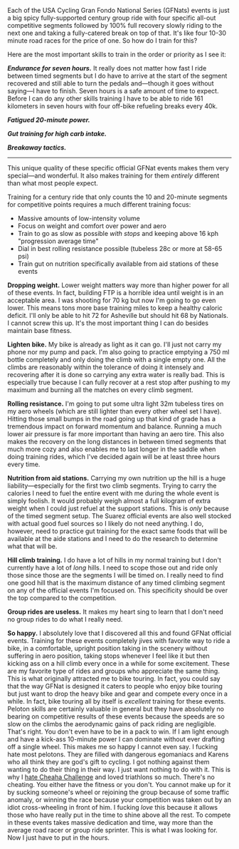 Each of the USA Cycling Gran Fondo National Series (GFNats) events is just a big spicy fully-supported century group ride with four specific all-out competitive segments followed by 100% full recovery slowly riding to the next one and taking a fully-catered break on top of that. It's like four 10-30 minute road races for the price of one. So how do I train for this?

Here are the most important skills to train in the order or priority as I see it:

***Endurance for seven hours.*** It really does not matter how fast I ride between timed segments but I do have to arrive at the start of the segment recovered and still able to turn the pedals and—though it goes without saying—I have to finish. Seven hours is a safe amount of time to expect. Before I can do any other skills training I have to be able to ride 161 kilometers in seven hours with four off-bike refueling breaks every 40k.

***Fatigued 20-minute power.***

***Gut training for high carb intake.***

***Breakaway tactics.***



----

This unique quality of these specific official GFNat events makes them very special—and wonderful. It also makes training for them *entirely* different than what most people expect.

Training for a century ride that only counts the 10 and 20-minute segments for competitive points requires a much different training focus:

- Massive amounts of low-intensity volume
- Focus on weight and comfort over power and aero
- Train to go as slow as possible *with stops* and keeping above 16 kph "progression average time"
- Dial in best rolling resistance possible (tubeless 28c or more at 58-65 psi)
- Train gut on nutrition specifically available from aid stations of these events

**Dropping weight.**  Lower weight matters way more than higher power for all of these events. In fact, building FTP is a horrible idea until weight is in an acceptable area. I was shooting for 70 kg but now I'm going to go even lower. This means tons more base training miles to keep a healthy caloric deficit. I'll only be able to hit 72 for Asheville but should hit 68 by Nationals. I cannot screw this up. It's the most important thing I can do besides maintain base fitness.

**Lighten bike.** My bike is already as light as it can go. I'll just not carry my phone nor my pump and pack. I'm also going to practice emptying a 750 ml bottle completely and only doing the climb with a single empty one. All the climbs are reasonably within the tolerance of doing it intensely and recovering after it is done so carrying any extra water is really bad. This is especially true because I can fully recover at a rest stop after pushing to my maximum and burning all the matches on every climb segment.

**Rolling resistance.** I'm going to put some ultra light 32m tubeless tires on my aero wheels (which are still lighter than every other wheel set I have). Hitting those small bumps in the road going up that kind of grade has a tremendous impact on forward momentum and balance. Running a much lower air pressure is far more important than having an aero tire. This also makes the recovery on the long distances in between timed segments that much more cozy and also enables me to last longer in the saddle when doing training rides, which I've decided again will be at least three hours every time.

**Nutrition from aid stations.** Carrying my own nutrition up the hill is a huge liability—especially for the first two climb segments. Trying to carry the calories I need to fuel the entire event with me during the whole event is simply foolish. It would probably weigh almost a full kilogram of extra weight when I could just refuel at the support stations. This is *only* because of the timed segment setup. The Suarez official events are also well stocked with actual good fuel sources so I likely do not need anything. I do, however, need to practice gut training for the exact same foods that will be available at the aide stations and I need to do the research to determine what that will be.

**Hill climb training.** I do have a lot of hills in my normal training but I don't currently have a lot of *long* hills. I need to scope those out and ride only those since those are the segments I will be timed on. I really need to find one good hill that is the maximum distance of any timed climbing segment on any of the official events I'm focused on. This specificity should be over the top compared to the competition.

**Group rides are useless.** It makes my heart sing to learn that I don't need no group rides to do what I really need.

**So happy.**  I absolutely love that I discovered all this and found GFNat official events. Training for these events completely jives with favorite way to ride a bike, in a comfortable, upright position taking in the scenery without suffering in aero position, taking stops whenever I feel like it but then kicking ass on a hill climb every once in a while for some excitement. These are my favorite type of rides and groups who appreciate the same thing. This is what originally attracted me to bike touring. In fact, you could say that the way GFNat is designed it caters to people who enjoy bike touring but just want to drop the heavy bike and gear and compete every once in a while. In fact, bike touring all by itself is *excellent* training for these events. Peloton skills are certainly valuable in general but they have absolutely no bearing on competitive results of these events because the speeds are so slow on the climbs the aerodynamic gains of pack riding are negligible. That's right. You don't even have to be in a pack to win. If I am light enough and have a kick-ass 10-minute power I can dominate without ever drafting off a single wheel. This makes me so happy I cannot even say. I fucking hate most pelotons. They are filled with dangerous egomaniacs and Karens who all think they are god's gift to cycling. I got nothing against them wanting to do their thing in their way. I just want nothing to do with it. This is why I [hate Cheaha Challenge](Cheaha%20Challenge%20is%20a%20bad%20joke.md) and loved triathlons so much. There's no cheating. You either have the fitness or you don't. You cannot make up for it by sucking someone's wheel or rejoining the group because of some traffic anomaly, or winning the race because your competition was taken out by an idiot cross-wheeling in front of him. I fucking *love* this because it allows those who have really put in the time to shine above all the rest. To compete in these events takes massive dedication and time, way more than the average road racer or group ride sprinter. This is what I was looking for. Now I just have to put in the hours.